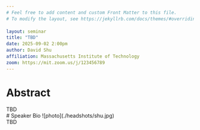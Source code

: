 ```yaml
---
# Feel free to add content and custom Front Matter to this file.
# To modify the layout, see https://jekyllrb.com/docs/themes/#overriding-theme-defaults

layout: seminar
title: "TBD"
date: 2025-09-02 2:00pm
author: David Shu
affiliation: Massachusetts Institute of Technology
zoom: https://mit.zoom.us/j/123456789
---
```

# Abstract
<div style="text-align: justify;">
TBD
</div>
# Speaker Bio
![photo](./headshots/shu.jpg)
<div style="text-align: justify;">
TBD
</div>
